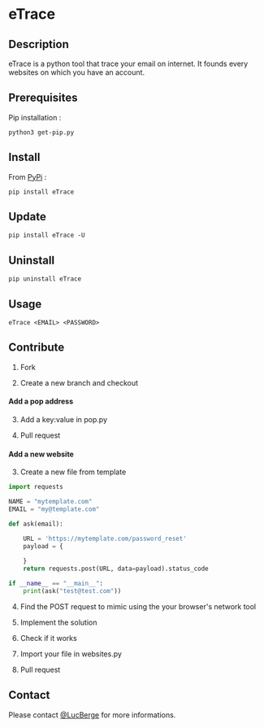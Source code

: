 # eTrace

## Description

eTrace is a python tool that trace your email on internet. It founds every websites on which you have an account.

## Prerequisites

Pip installation :
```
python3 get-pip.py
```

## Install

From [PyPi](https://pypi.org/project/eTrace/) :
```
pip install eTrace
```

## Update
```
pip install eTrace -U
```

## Uninstall

```
pip uninstall eTrace
```

## Usage

```
eTrace <EMAIL> <PASSWORD>
```

## Contribute

1. Fork

2. Create a new branch and checkout

#### Add a pop address

3. Add a key:value in pop.py

4. Pull request

#### Add a new website

3. Create a new file from template

```python
import requests

NAME = "mytemplate.com"
EMAIL = "my@template.com"

def ask(email):

	URL = 'https://mytemplate.com/password_reset'
	payload = {
	    
	}
	return requests.post(URL, data=payload).status_code

if __name__ == "__main__":
	print(ask("test@test.com"))
```

4. Find the POST request to mimic using the your browser's network tool

5. Implement the solution

6. Check if it works

7. Import your file in websites.py

8. Pull request

## Contact

Please contact [@LucBerge](https://github.com/LucBerge) for more informations.
